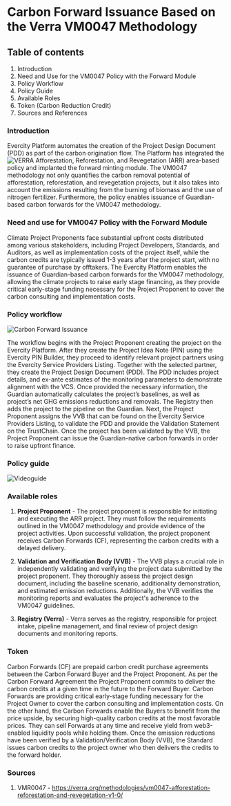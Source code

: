 # Carbon Forward Issuance Based on the Verra VM0047 Methodology

## Table of contents

1. Introduction
2. Need and Use for the VM0047 Policy with the Forward Module
3. Policy Workflow
4. Policy Guide
5. Available Roles
6. Token (Carbon Reduction Credit)
7. Sources and References

### Introduction 

Evercity Platform automates the creation of the Project Design Document (PDD) as part of the carbon origination flow. The Platform has integrated the ![VERRA Afforestation, Reforestation, and Revegetation](https://github.com/hashgraph/guardian/tree/main/Methodology%20Library/Verra/Verra%20Redd/VerraARR) (ARR) area-based policy and implanted the forward minting module. The VM0047 methodology not only quantifies the carbon removal potential of afforestation, reforestation, and revegetation projects, but it also takes into account the emissions resulting from the burning of biomass and the use of nitrogen fertilizer. Furthermore, the policy enables issuance of Guardian-based carbon forwards for the VM0047 methodology.

### Need and use for VM0047 Policy with the Forward Module

Climate Project Proponents face substantial upfront costs distributed among various stakeholders, including Project Developers, Standards, and Auditors, as well as implementation costs of the project itself, while the carbon credits are typically issued 1-3 years after the project start, with no guarantee of purchase by offtakers.
The Evercity Platform enables the issuance of Guardian-based carbon forwards for the VM0047 methodology, allowing the climate projects to raise early stage financing, as they provide critical early-stage funding necessary for the Project Proponent to cover the carbon consulting and implementation costs.

### Policy workflow

![Carbon Forward Issuance](https://github.com/hashgraph/guardian/blob/a99a85e526f85f8c6e6465b05e222ede822a6fa9/Methodology%20Library/Hackathon/Carbon%20Forward%20Issuance%20Based%20on%20the%20Verra%20VM0047%20Methodology/policy_1712582899423.policy)

The workflow begins with the Project Proponent creating the project on the Evercity Platform. After they create the Project Idea Note (PIN) using the Evercity PIN Builder, they proceed to identify relevant project partners using the Evercity Service Providers Listing. Together with the selected partner, they create the Project Design Document (PDD). The PDD includes project details, and ex-ante estimates of the monitoring parameters to demonstrate alignment with the VCS. Once provided the necessary information, the Guardian automatically calculates the project’s baselines, as well as project’s net GHG emissions reductions and removals. The Registry then adds the project to the pipeline on the Guardian. Next, the Project Proponent assigns the VVB that can be found on the Evercity Service Providers Listing, to validate the PDD and provide the Validation Statement on the TrustChain. Once the project has been validated by the VVB, the Project Proponent can issue the Guardian-native carbon forwards in order to raise upfront finance. 

### Policy guide

![Videoguide]()

### Available roles 

1. **Project Proponent** - The project proponent is responsible for initiating and executing the ARR project. They must follow the requirements outlined in the VM0047 methodology and provide evidence of the project activities. Upon successful validation, the project proponent receives Carbon Forwards (CF), representing the carbon credits with a delayed delivery.

2. **Validation and Verification Body (VVB)** - The VVB plays a crucial role in independently validating and verifying the project data submitted by the project proponent. They thoroughly assess the project design document, including the baseline scenario, additionality demonstration, and estimated emission reductions. Additionally, the VVB verifies the monitoring reports and evaluates the project's adherence to the VM0047 guidelines.

3. **Registry (Verra)** - Verra serves as the registry, responsible for project intake, pipeline management, and final review of project design documents and monitoring reports.

### Token

Carbon Forwards (CF) are prepaid carbon credit purchase agreements between the Carbon Forward Buyer and the Project Proponent. As per the Carbon Forward Agreement the Project Proponent commits to deliver the carbon credits at a given time in the future to the Forward Buyer. Carbon Forwards are providing critical early-stage funding necessary for the Project Owner to cover the carbon consulting and implementation costs.
On the other hand, the Carbon Forwards enable the Buyers to benefit from the price upside, by securing high-quality carbon credits at the most favorable prices. They can sell Forwards at any time and receive yield from web3-enabled liquidity pools while holding them. 
Once the emission reductions have been verified by a Validation/Verification Body (VVB), the Standard issues carbon credits to the project owner who then delivers the credits to the forward holder.

### Sources 

1. VMR0047 - https://verra.org/methodologies/vm0047-afforestation-reforestation-and-revegetation-v1-0/
